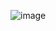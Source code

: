 
![image](https://user-images.githubusercontent.com/21165474/221467895-7b4c9c46-ebed-4998-834f-7cd82443b2fd.png)
